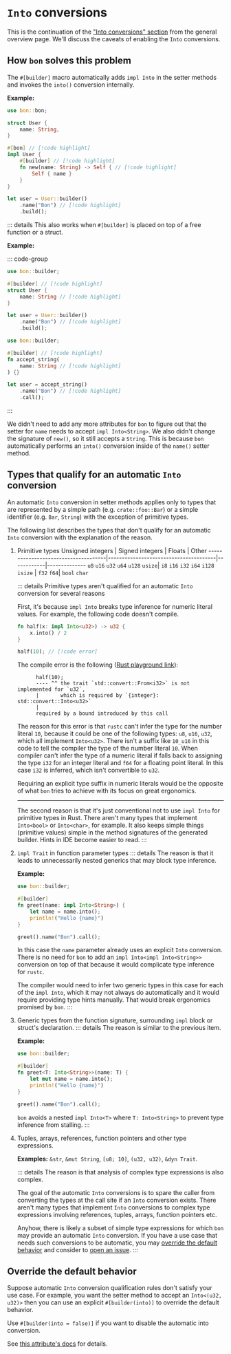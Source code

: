 # `Into` conversions

This is the continuation of the ["Into conversions" section](../overview#into-conversions) from the general overview page. We'll discuss the caveats of enabling the `Into` conversions.

## How `bon` solves this problem

The `#[builder]` macro automatically adds `impl Into` in the setter methods and invokes the `into()` conversion internally.

**Example:**

```rust
use bon::bon;

struct User {
    name: String,
}

#[bon] // [!code highlight]
impl User {
    #[builder] // [!code highlight]
    fn new(name: String) -> Self { // [!code highlight]
        Self { name }
    }
}

let user = User::builder()
    .name("Bon") // [!code highlight]
    .build();
```

::: details This also works when `#[builder]` is placed on top of a free function or a struct.

**Example:**

::: code-group

```rust [Struct]
use bon::builder;

#[builder] // [!code highlight]
struct User {
    name: String // [!code highlight]
}

let user = User::builder()
    .name("Bon") // [!code highlight]
    .build();
```

```rust [Function]
use bon::builder;

#[builder] // [!code highlight]
fn accept_string(
    name: String // [!code highlight]
) {}

let user = accept_string()
    .name("Bon") // [!code highlight]
    .call();
```

:::

We didn't need to add any more attributes for `bon` to figure out that the setter for `name` needs to accept `impl Into<String>`. We also didn't change the signature of `new()`, so it still accepts a `String`. This is because `bon` automatically performs an `into()` conversion inside of the `name()` setter method.


## Types that qualify for an automatic `Into` conversion

An automatic `Into` conversion in setter methods applies only to types that are represented by a simple path (e.g. `crate::foo::Bar`) or a simple identifier (e.g. `Bar`, `String`) with the exception of primitive types.

The following list describes the types that don't qualify for an automatic `Into` conversion with the explanation of the reason.

1. Primitive types
    Unsigned integers                    | Signed integers                       | Floats     | Other
    -------------------------------------|---------------------------------------|------------|--------------
    `u8` `u16` `u32` `u64` `u128` `usize`| `i8` `i16` `i32` `i64` `i128` `isize` | `f32` `f64`| `bool` `char`

    ::: details Primitive types aren't qualified for an automatic `Into` conversion for several reasons

    First, it's because `impl Into` breaks type inference for numeric literal values. For example, the following code doesn't compile.

    ```rust compile_fail
    fn half(x: impl Into<u32>) -> u32 {
        x.into() / 2
    }

    half(10); // [!code error]
    ```

    The compile error is the following ([Rust playground link](https://play.rust-lang.org/?version=stable&mode=debug&edition=2021&gist=6b1b38e0de6f7747dc1ea3975fcffc06)):
    ```log
          half(10);
          ---- ^^ the trait `std::convert::From<i32>` is not implemented for `u32`,
          |       which is required by `{integer}: std::convert::Into<u32>`
          |
          required by a bound introduced by this call
    ```

    The reason for this error is that `rustc` can't infer the type for the number literal `10`, because it could be one of the following types: `u8`, `u16`, `u32`, which all implement `Into<u32>`. There isn't a suffix like `10_u16` in this code to tell the compiler the type of the number literal `10`. When compiler can't infer the type of a numeric literal if falls back to assigning the type `i32` for an integer literal and `f64` for a floating point literal. In this case `i32` is inferred, which isn't convertible to `u32`.

    Requiring an explicit type suffix in numeric literals would be the opposite of what `bon` tries to achieve with its focus on great ergonomics.

    ---

    The second reason is that it's just conventional not to use `impl Into` for primitive types in Rust. There aren't many types that implement `Into<bool>` or `Into<char>`, for example. It also keeps simple things (primitive values) simple in the method signatures of the generated builder. Hints in IDE become easier to read.
    :::

2. `impl Trait` in function parameter types
    ::: details The reason is that it leads to unnecessarily nested generics that may block type inference.

    **Example:**
    ```rust
    use bon::builder;

    #[builder]
    fn greet(name: impl Into<String>) {
        let name = name.into();
        println!("Hello {name}")
    }

    greet().name("Bon").call();
    ```

    In this case the `name` parameter already uses an explicit `Into` conversion. There is no need for `bon` to add an `impl Into<impl Into<String>>` conversion on top of that because it would complicate type inference for `rustc`.

    The compiler would need to infer two generic types in this case for each of the `impl Into`, which it may not always do automatically and it would require providing type hints manually. That would break ergonomics promised by `bon`.
    :::

3. Generic types from the function signature, surrounding `impl` block or struct's declaration.
    ::: details The reason is similar to the previous item.

    **Example:**
    ```rust
    use bon::builder;

    #[builder]
    fn greet<T: Into<String>>(name: T) {
        let mut name = name.into();
        println!("Hello {name}")
    }

    greet().name("Bon").call();
    ```

    `bon` avoids a nested `impl Into<T>` where `T: Into<String>` to prevent type inference from stalling.
    :::

4. Tuples, arrays, references, function pointers and other type expressions.

    **Examples:** `&str`, `&mut String`, `[u8; 10]`, `(u32, u32)`, `&dyn Trait`.

    ::: details The reason is that analysis of complex type expressions is also complex.

    The goal of the automatic `Into` conversions is to spare the caller from converting the types at the call site if an `Into` conversion exists. There aren't many types that implement `Into` conversions to complex type expressions involving references, tuples, arrays, function pointers etc.

    Anyhow, there is likely a subset of simple type expressions for which `bon` may provide an automatic `Into` conversion. If you have a use case that needs such conversions to be automatic, you may [override the default behavior](#override-the-default-behavior) and consider to [open an issue].
    :::

## Override the default behavior

Suppose automatic `Into` conversion qualification rules don't satisfy your use case. For example, you want the setter method to accept an `Into<(u32, u32)>` then you can use an explicit `#[builder(into)]` to override the default behavior.

Use `#[builder(into = false)]` if you want to disable the automatic into conversion.

See [this attribute's docs](../../reference/builder#into) for details.




[open an issue]: https://github.com/elastio/bon/issues
